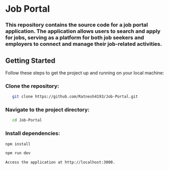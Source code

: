 # Job Portal
### This repository contains the source code for a job portal application. The application allows users to search and apply for jobs, serving as a platform for both job seekers and employers to connect and manage their job-related activities.

## Getting Started

Follow these steps to get the project up and running on your local machine:

### Clone the repository:
```bash
   git clone https://github.com/Ratnesh4193/Job-Portal.git
```

### Navigate to the project directory:
```bash
   cd Job-Portal
```

### Install dependencies:

```bash
npm install
```

```bash
npm run dev

Access the application at http://localhost:3000.
